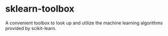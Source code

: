# sklearn-toolbox
A convenient toolbox to look up and utilize the machine learning algorithms provided by scikit-learn.
